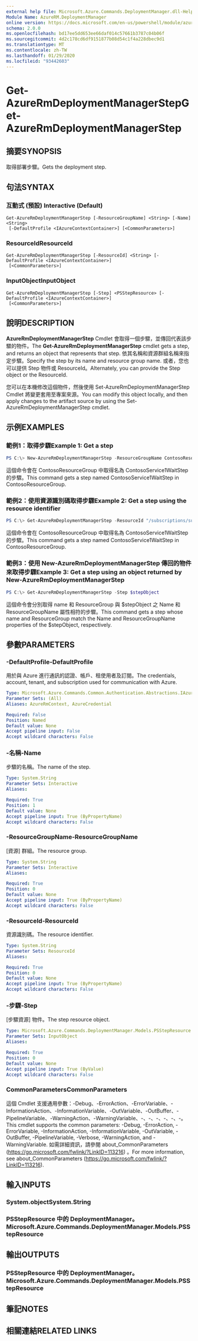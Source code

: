 ```yaml
---
external help file: Microsoft.Azure.Commands.DeploymentManager.dll-Help.xml
Module Name: AzureRM.DeploymentManager
online version: https://docs.microsoft.com/en-us/powershell/module/azurerm.deploymentmanager/get-azurermdeploymentmanagerstep
schema: 2.0.0
ms.openlocfilehash: bd17ee5dd653ee66daf014c57661b3787c04b06f
ms.sourcegitcommit: 4d2c178cd6df9151877b08d54c1f4a228dbec9d1
ms.translationtype: MT
ms.contentlocale: zh-TW
ms.lasthandoff: 01/29/2020
ms.locfileid: "93442603"
---
```

# <span data-ttu-id="b2f94-101">Get-AzureRmDeploymentManagerStep</span><span class="sxs-lookup"><span data-stu-id="b2f94-101">Get-AzureRmDeploymentManagerStep</span></span>

## <span data-ttu-id="b2f94-102">摘要</span><span class="sxs-lookup"><span data-stu-id="b2f94-102">SYNOPSIS</span></span>
<span data-ttu-id="b2f94-103">取得部署步驟。</span><span class="sxs-lookup"><span data-stu-id="b2f94-103">Gets the deployment step.</span></span>

## <span data-ttu-id="b2f94-104">句法</span><span class="sxs-lookup"><span data-stu-id="b2f94-104">SYNTAX</span></span>

### <span data-ttu-id="b2f94-105">互動式 (預設) </span><span class="sxs-lookup"><span data-stu-id="b2f94-105">Interactive (Default)</span></span>
```
Get-AzureRmDeploymentManagerStep [-ResourceGroupName] <String> [-Name] <String>
 [-DefaultProfile <IAzureContextContainer>] [<CommonParameters>]
```

### <span data-ttu-id="b2f94-106">ResourceId</span><span class="sxs-lookup"><span data-stu-id="b2f94-106">ResourceId</span></span>
```
Get-AzureRmDeploymentManagerStep [-ResourceId] <String> [-DefaultProfile <IAzureContextContainer>]
 [<CommonParameters>]
```

### <span data-ttu-id="b2f94-107">InputObject</span><span class="sxs-lookup"><span data-stu-id="b2f94-107">InputObject</span></span>
```
Get-AzureRmDeploymentManagerStep [-Step] <PSStepResource> [-DefaultProfile <IAzureContextContainer>]
 [<CommonParameters>]
```

## <span data-ttu-id="b2f94-108">說明</span><span class="sxs-lookup"><span data-stu-id="b2f94-108">DESCRIPTION</span></span>
<span data-ttu-id="b2f94-109">**AzureRmDeploymentManagerStep** Cmdlet 會取得一個步驟，並傳回代表該步驟的物件。</span><span class="sxs-lookup"><span data-stu-id="b2f94-109">The **Get-AzureRmDeploymentManagerStep** cmdlet gets a step, and returns an object that represents that step.</span></span>
<span data-ttu-id="b2f94-110">依其名稱和資源群組名稱來指定步驟。</span><span class="sxs-lookup"><span data-stu-id="b2f94-110">Specify the step by its name and resource group name.</span></span> <span data-ttu-id="b2f94-111">或者，您也可以提供 Step 物件或 ResourceId。</span><span class="sxs-lookup"><span data-stu-id="b2f94-111">Alternately, you can provide the Step object or the ResourceId.</span></span>

<span data-ttu-id="b2f94-112">您可以在本機修改這個物件，然後使用 Set-AzureRmDeploymentManagerStep Cmdlet 將變更套用至專案來源。</span><span class="sxs-lookup"><span data-stu-id="b2f94-112">You can modify this object locally, and then apply changes to the artifact source by using the Set-AzureRmDeploymentManagerStep cmdlet.</span></span>

## <span data-ttu-id="b2f94-113">示例</span><span class="sxs-lookup"><span data-stu-id="b2f94-113">EXAMPLES</span></span>

### <span data-ttu-id="b2f94-114">範例1：取得步驟</span><span class="sxs-lookup"><span data-stu-id="b2f94-114">Example 1: Get a step</span></span>
```powershell
PS C:\> New-AzureRmDeploymentManagerStep -ResourceGroupName ContosoResourceGroup -Name ContosoService1WaitStep
```

<span data-ttu-id="b2f94-115">這個命令會在 ContosoResourceGroup 中取得名為 ContosoService1WaitStep 的步驟。</span><span class="sxs-lookup"><span data-stu-id="b2f94-115">This command gets a step named ContosoService1WaitStep in ContosoResourceGroup.</span></span>

### <span data-ttu-id="b2f94-116">範例2：使用資源識別碼取得步驟</span><span class="sxs-lookup"><span data-stu-id="b2f94-116">Example 2: Get a step using the resource identifier</span></span>
```powershell
PS C:\> Get-AzureRmDeploymentManagerStep -ResourceId "/subscriptions/subscriptionId/resourcegroups/ContosoResourceGroup/providers/Microsoft.DeploymentManager/steps/ContosoService1WaitStep"
```

<span data-ttu-id="b2f94-117">這個命令會在 ContosoResourceGroup 中取得名為 ContosoService1WaitStep 的步驟。</span><span class="sxs-lookup"><span data-stu-id="b2f94-117">This command gets a step named ContosoService1WaitStep in ContosoResourceGroup.</span></span>

### <span data-ttu-id="b2f94-118">範例3：使用 New-AzureRmDeploymentManagerStep 傳回的物件來取得步驟</span><span class="sxs-lookup"><span data-stu-id="b2f94-118">Example 3: Get a step using an object returned by New-AzureRmDeploymentManagerStep</span></span>
```powershell
PS C:\> Get-AzureRmDeploymentManagerStep -Step $stepObject
```

 <span data-ttu-id="b2f94-119">這個命令會分別取得 name 和 ResourceGroup 與 $stepObject 之 Name 和 ResourceGroupName 屬性相符的步驟。</span><span class="sxs-lookup"><span data-stu-id="b2f94-119">This command gets a step whose name and ResourceGroup match the Name and ResourceGroupName properties of the $stepObject, respectively.</span></span>


## <span data-ttu-id="b2f94-120">參數</span><span class="sxs-lookup"><span data-stu-id="b2f94-120">PARAMETERS</span></span>

### <span data-ttu-id="b2f94-121">-DefaultProfile</span><span class="sxs-lookup"><span data-stu-id="b2f94-121">-DefaultProfile</span></span>
<span data-ttu-id="b2f94-122">用於與 Azure 進行通訊的認證、帳戶、租使用者及訂閱。</span><span class="sxs-lookup"><span data-stu-id="b2f94-122">The credentials, account, tenant, and subscription used for communication with Azure.</span></span>

```yaml
Type: Microsoft.Azure.Commands.Common.Authentication.Abstractions.IAzureContextContainer
Parameter Sets: (All)
Aliases: AzureRmContext, AzureCredential

Required: False
Position: Named
Default value: None
Accept pipeline input: False
Accept wildcard characters: False
```

### <span data-ttu-id="b2f94-123">-名稱</span><span class="sxs-lookup"><span data-stu-id="b2f94-123">-Name</span></span>
<span data-ttu-id="b2f94-124">步驟的名稱。</span><span class="sxs-lookup"><span data-stu-id="b2f94-124">The name of the step.</span></span>

```yaml
Type: System.String
Parameter Sets: Interactive
Aliases:

Required: True
Position: 1
Default value: None
Accept pipeline input: True (ByPropertyName)
Accept wildcard characters: False
```

### <span data-ttu-id="b2f94-125">-ResourceGroupName</span><span class="sxs-lookup"><span data-stu-id="b2f94-125">-ResourceGroupName</span></span>
<span data-ttu-id="b2f94-126">[資源] 群組。</span><span class="sxs-lookup"><span data-stu-id="b2f94-126">The resource group.</span></span>

```yaml
Type: System.String
Parameter Sets: Interactive
Aliases:

Required: True
Position: 0
Default value: None
Accept pipeline input: True (ByPropertyName)
Accept wildcard characters: False
```

### <span data-ttu-id="b2f94-127">-ResourceId</span><span class="sxs-lookup"><span data-stu-id="b2f94-127">-ResourceId</span></span>
<span data-ttu-id="b2f94-128">資源識別碼。</span><span class="sxs-lookup"><span data-stu-id="b2f94-128">The resource identifier.</span></span>

```yaml
Type: System.String
Parameter Sets: ResourceId
Aliases:

Required: True
Position: 0
Default value: None
Accept pipeline input: True (ByPropertyName)
Accept wildcard characters: False
```

### <span data-ttu-id="b2f94-129">-步驟</span><span class="sxs-lookup"><span data-stu-id="b2f94-129">-Step</span></span>
<span data-ttu-id="b2f94-130">[步驟資源] 物件。</span><span class="sxs-lookup"><span data-stu-id="b2f94-130">The step resource object.</span></span>

```yaml
Type: Microsoft.Azure.Commands.DeploymentManager.Models.PSStepResource
Parameter Sets: InputObject
Aliases:

Required: True
Position: 0
Default value: None
Accept pipeline input: True (ByValue)
Accept wildcard characters: False
```

### <span data-ttu-id="b2f94-131">CommonParameters</span><span class="sxs-lookup"><span data-stu-id="b2f94-131">CommonParameters</span></span>
<span data-ttu-id="b2f94-132">這個 Cmdlet 支援通用參數：-Debug、-ErrorAction、-ErrorVariable、-InformationAction、-InformationVariable、-OutVariable、-OutBuffer、-PipelineVariable、-WarningAction、-WarningVariable、-、-、-、-、-、-。</span><span class="sxs-lookup"><span data-stu-id="b2f94-132">This cmdlet supports the common parameters: -Debug, -ErrorAction, -ErrorVariable, -InformationAction, -InformationVariable, -OutVariable, -OutBuffer, -PipelineVariable, -Verbose, -WarningAction, and -WarningVariable.</span></span>
<span data-ttu-id="b2f94-133">如需詳細資訊，請參閱 about_CommonParameters (https://go.microsoft.com/fwlink/?LinkID=113216) 。</span><span class="sxs-lookup"><span data-stu-id="b2f94-133">For more information, see about_CommonParameters (https://go.microsoft.com/fwlink/?LinkID=113216).</span></span>

## <span data-ttu-id="b2f94-134">輸入</span><span class="sxs-lookup"><span data-stu-id="b2f94-134">INPUTS</span></span>

### <span data-ttu-id="b2f94-135">System.object</span><span class="sxs-lookup"><span data-stu-id="b2f94-135">System.String</span></span>

### <span data-ttu-id="b2f94-136">PSStepResource 中的 DeploymentManager。</span><span class="sxs-lookup"><span data-stu-id="b2f94-136">Microsoft.Azure.Commands.DeploymentManager.Models.PSStepResource</span></span>

## <span data-ttu-id="b2f94-137">輸出</span><span class="sxs-lookup"><span data-stu-id="b2f94-137">OUTPUTS</span></span>

### <span data-ttu-id="b2f94-138">PSStepResource 中的 DeploymentManager。</span><span class="sxs-lookup"><span data-stu-id="b2f94-138">Microsoft.Azure.Commands.DeploymentManager.Models.PSStepResource</span></span>

## <span data-ttu-id="b2f94-139">筆記</span><span class="sxs-lookup"><span data-stu-id="b2f94-139">NOTES</span></span>

## <span data-ttu-id="b2f94-140">相關連結</span><span class="sxs-lookup"><span data-stu-id="b2f94-140">RELATED LINKS</span></span>
